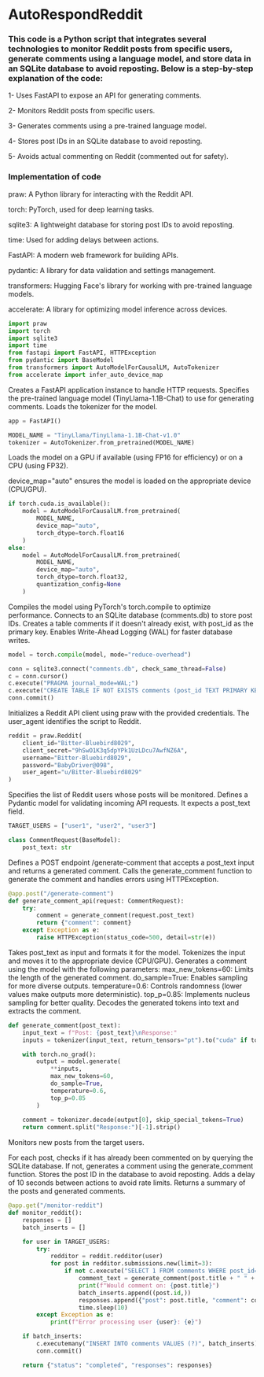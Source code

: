 # AutoRespondReddit

### This code is a Python script that integrates several technologies to monitor Reddit posts from specific users, generate comments using a language model, and store data in an SQLite database to avoid reposting. Below is a step-by-step explanation of the code:

1- Uses FastAPI to expose an API for generating comments.

2- Monitors Reddit posts from specific users.

3- Generates comments using a pre-trained language model.

4- Stores post IDs in an SQLite database to avoid reposting.

5- Avoids actual commenting on Reddit (commented out for safety).

### Implementation of code

praw: A Python library for interacting with the Reddit API.

torch: PyTorch, used for deep learning tasks.

sqlite3: A lightweight database for storing post IDs to avoid reposting.

time: Used for adding delays between actions.

FastAPI: A modern web framework for building APIs.

pydantic: A library for data validation and settings management.

transformers: Hugging Face's library for working with pre-trained language models.

accelerate: A library for optimizing model inference across devices.
```python
import praw
import torch
import sqlite3
import time
from fastapi import FastAPI, HTTPException
from pydantic import BaseModel
from transformers import AutoModelForCausalLM, AutoTokenizer
from accelerate import infer_auto_device_map
```
Creates a FastAPI application instance to handle HTTP requests.
Specifies the pre-trained language model (TinyLlama-1.1B-Chat) to use for generating comments.
Loads the tokenizer for the model.
```python
app = FastAPI()

MODEL_NAME = "TinyLlama/TinyLlama-1.1B-Chat-v1.0"
tokenizer = AutoTokenizer.from_pretrained(MODEL_NAME)
```
Loads the model on a GPU if available (using FP16 for efficiency) or on a CPU (using FP32).

device_map="auto" ensures the model is loaded on the appropriate device (CPU/GPU).
```python
if torch.cuda.is_available():
    model = AutoModelForCausalLM.from_pretrained(
        MODEL_NAME,
        device_map="auto",
        torch_dtype=torch.float16
    )
else:
    model = AutoModelForCausalLM.from_pretrained(
        MODEL_NAME,
        device_map="auto",
        torch_dtype=torch.float32,
        quantization_config=None
    )
```
Compiles the model using PyTorch's torch.compile to optimize performance.
Connects to an SQLite database (comments.db) to store post IDs.
Creates a table comments if it doesn't already exist, with post_id as the primary key.
Enables Write-Ahead Logging (WAL) for faster database writes.
```python
model = torch.compile(model, mode="reduce-overhead")

conn = sqlite3.connect("comments.db", check_same_thread=False)
c = conn.cursor()
c.execute("PRAGMA journal_mode=WAL;")
c.execute("CREATE TABLE IF NOT EXISTS comments (post_id TEXT PRIMARY KEY)")
conn.commit()
```
Initializes a Reddit API client using praw with the provided credentials.
The user_agent identifies the script to Reddit.
```python
reddit = praw.Reddit(
    client_id="Bitter-Bluebird8029",
    client_secret="9hSwO1K3q5dpYPk1UzLDcu7AwfNZ6A",
    username="Bitter-Bluebird8029",
    password="BabyDriver@098",
    user_agent="u/Bitter-Bluebird8029"
)
```
Specifies the list of Reddit users whose posts will be monitored.
Defines a Pydantic model for validating incoming API requests. It expects a post_text field.
```python
TARGET_USERS = ["user1", "user2", "user3"]

class CommentRequest(BaseModel):
    post_text: str
```
Defines a POST endpoint /generate-comment that accepts a post_text input and returns a generated comment.
Calls the generate_comment function to generate the comment and handles errors using HTTPException.
```python
@app.post("/generate-comment")
def generate_comment_api(request: CommentRequest):
    try:
        comment = generate_comment(request.post_text)
        return {"comment": comment}
    except Exception as e:
        raise HTTPException(status_code=500, detail=str(e))
```
Takes post_text as input and formats it for the model.
Tokenizes the input and moves it to the appropriate device (CPU/GPU).
Generates a comment using the model with the following parameters:
max_new_tokens=60: Limits the length of the generated comment.
do_sample=True: Enables sampling for more diverse outputs.
temperature=0.6: Controls randomness (lower values make outputs more deterministic).
top_p=0.85: Implements nucleus sampling for better quality.
Decodes the generated tokens into text and extracts the comment.
```python
def generate_comment(post_text):
    input_text = f"Post: {post_text}\nResponse:"
    inputs = tokenizer(input_text, return_tensors="pt").to("cuda" if torch.cuda.is_available() else "cpu")

    with torch.no_grad():
        output = model.generate(
            **inputs,
            max_new_tokens=60,
            do_sample=True,
            temperature=0.6,
            top_p=0.85
        )
    
    comment = tokenizer.decode(output[0], skip_special_tokens=True)
    return comment.split("Response:")[-1].strip()
```
Monitors new posts from the target users.

For each post, checks if it has already been commented on by querying the SQLite database.
If not, generates a comment using the generate_comment function.
Stores the post ID in the database to avoid reposting.
Adds a delay of 10 seconds between actions to avoid rate limits.
Returns a summary of the posts and generated comments.
```python
@app.get("/monitor-reddit")
def monitor_reddit():
    responses = []
    batch_inserts = []

    for user in TARGET_USERS:
        try:
            redditor = reddit.redditor(user)
            for post in redditor.submissions.new(limit=3):
                if not c.execute("SELECT 1 FROM comments WHERE post_id=?", (post.id,)).fetchone():
                    comment_text = generate_comment(post.title + " " + post.selftext)
                    print(f"Would comment on: {post.title}")
                    batch_inserts.append((post.id,))
                    responses.append({"post": post.title, "comment": comment_text})
                    time.sleep(10)
        except Exception as e:
            print(f"Error processing user {user}: {e}")

    if batch_inserts:
        c.executemany("INSERT INTO comments VALUES (?)", batch_inserts)
        conn.commit()

    return {"status": "completed", "responses": responses}
```
